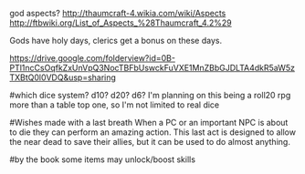 god aspects? http://thaumcraft-4.wikia.com/wiki/Aspects http://ftbwiki.org/List_of_Aspects_%28Thaumcraft_4.2%29

Gods have holy days, clerics get a bonus on these days.

https://drive.google.com/folderview?id=0B-PTl1ncCsOqfkZxUnVpQ3NocTBFbUswckFuVXE1MnZBbGJDLTA4dkR5aW5zTXBtQ0l0VDQ&usp=sharing

#which dice system?
d10? d20? d6? I'm planning on this being a roll20 rpg more than a table top one, so I'm not limited to real dice

#Wishes made with a last breath
When a PC or an important NPC is about to die they can perform an amazing action. This last act is designed to allow the near dead to save their allies, but it can be used to do almost anything.

#by the book
some items may unlock/boost skills